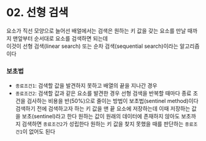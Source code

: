 # 02. 선형 검색
요소가 직선 모양으로 늘어선 배얼에서는 검색은 원하는 키 값을 갖는 요소를 만날 때까지 맨앞부터 순서대로 요소를 검색하면 되는데  
이것이 선형 검색(linear search) 또는 순차 검색(sequential search)이라는 알고리즘이다

### 보초법
- `종료조건1`: 검색할 값을 발견하지 못하고 배열의 끝을 지나간 경우
- `종료조건2`: 검색할 값과 같은 요소를 발견한 경우
선형 검색을 반복할 때마다 종료 조건을 검사하는 비용을 반(50%)으로 줄이는 방법이 보초법(sentinel method)이다
검색하기 전에 검색하고자 하는 키 값을 맨 끝 요소에 저장하는데 이때 저장하는 값을 보초(sentinel)라고 한다
원하는 값이 원래의 데이터에 존재하지 않아도 보초까지 검색하면 `종료조건2`가 성립한다
원하는 키 값을 찾지 못했을 때를 판단하는 `종료조건1`이 없어도 된다